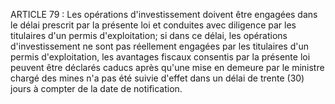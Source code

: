 ARTICLE 79 : Les opérations d'investissement doivent être engagées
dans le délai prescrit par la présente loi et conduites avec diligence
par les titulaires d'un permis d'exploitation; si dans ce délai, les
opérations d'investissement ne sont pas réellement engagées par les
titulaires d'un permis d'exploitation, les avantages fiscaux consentis
par la présente loi peuvent être déclarés caducs après qu'une mise en
demeure par le ministre chargé des mines n'a pas été suivie d'effet dans
un délai de trente (30) jours à compter de la date de notification.